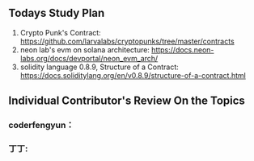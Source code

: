 
## Todays Study Plan

1. Crypto Punk's Contract: https://github.com/larvalabs/cryptopunks/tree/master/contracts
2. neon lab's evm on solana architecture: https://docs.neon-labs.org/docs/devportal/neon_evm_arch/
3. solidity language 0.8.9, Structure of a Contract: https://docs.soliditylang.org/en/v0.8.9/structure-of-a-contract.html 

## Individual Contributor's Review On the Topics

### coderfengyun：

### 丁丁:
